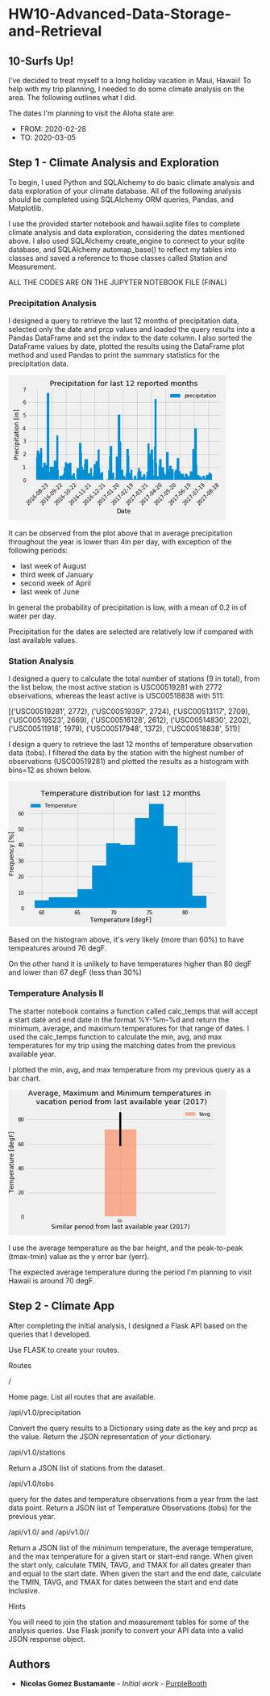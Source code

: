 # HW10-Advanced-Data-Storage-and-Retrieval
## 10-Surfs Up!

I've decided to treat myself to a long holiday vacation in Maui, Hawaii! To help with my trip planning, I needed to do some climate analysis on the area. The following outlines what I did.

The dates I'm planning to visit the Aloha state are:

- FROM: 2020-02-28
- TO:   2020-03-05


## Step 1 - Climate Analysis and Exploration

To begin, I used Python and SQLAlchemy to do basic climate analysis and data exploration of your climate database. All of the following analysis should be completed using SQLAlchemy ORM queries, Pandas, and Matplotlib.


I use the provided starter notebook and hawaii.sqlite files to complete  climate analysis and data exploration, considering the dates mentioned above. 
I also used SQLAlchemy create_engine to connect to your sqlite database, and SQLAlchemy automap_base() to reflect my tables into classes and saved a reference to those classes called Station and Measurement.

ALL THE CODES ARE ON THE JUPYTER NOTEBOOK FILE (FINAL)

### Precipitation Analysis


I designed a query to retrieve the last 12 months of precipitation data, selected only the date and prcp values and loaded the query results into a Pandas DataFrame and set the index to the date column.
I also sorted the DataFrame values by date,  plotted the results using the DataFrame plot method and used Pandas to print the summary statistics for the precipitation data.

![precipitation.png](precipitation.png)

It can be observed from the plot above that in average precipitation throughout the year is lower than 4in per day, with exception of the following periods:
- last week of August
- third week of January
- second week of April
- last week of June

In general the probability of precipitation is low, with a mean of 0.2 in of water per day.

Precipitation for the dates are selected are relatively low if compared with last available values.

### Station Analysis


I designed a query to calculate the total number of stations (9 in total), from the list below, the most active station is USC00519281 with 2772 observations, whereas the least active is USC00518838 with 511:

[('USC00519281', 2772),
 ('USC00519397', 2724),
 ('USC00513117', 2709),
 ('USC00519523', 2669),
 ('USC00516128', 2612),
 ('USC00514830', 2202),
 ('USC00511918', 1979),
 ('USC00517948', 1372),
 ('USC00518838', 511)]


I design a query to retrieve the last 12 months of temperature observation data (tobs). I filtered the data by the station with the highest number of observations (USC00519281) and plotted the results as a histogram with bins=12 as shown below.

![histogram.png](histogram.png)

Based on the histogram above, it's very likely (more than 60%) to have tempeatures around 76 degF. 

On the other hand it is unlikely to have temperatures higher than 80 degF and lower than 67 degF (less than 30%)


### Temperature Analysis II


The starter notebook contains a function called calc_temps that will accept a start date and end date in the format %Y-%m-%d and return the minimum, average, and maximum temperatures for that range of dates.
I used the calc_temps function to calculate the min, avg, and max temperatures for my trip using the matching dates from the previous available year.

I plotted the min, avg, and max temperature from my previous query as a bar chart.

![tavg_max_min.png](tavg_max_min.png)

I use the average temperature as the bar height, and the peak-to-peak (tmax-tmin) value as the y error bar (yerr).

The expected average temperature during the period I'm planning to visit Hawaii is around 70 degF.




## Step 2 - Climate App

After completing the initial analysis, I designed a Flask API based on the queries that I developed.


Use FLASK to create your routes.



Routes



/


Home page.
List all routes that are available.



/api/v1.0/precipitation


Convert the query results to a Dictionary using date as the key and prcp as the value.
Return the JSON representation of your dictionary.



/api/v1.0/stations


Return a JSON list of stations from the dataset.



/api/v1.0/tobs


query for the dates and temperature observations from a year from the last data point.
Return a JSON list of Temperature Observations (tobs) for the previous year.



/api/v1.0/<start> and /api/v1.0/<start>/<end>


Return a JSON list of the minimum temperature, the average temperature, and the max temperature for a given start or start-end range.
When given the start only, calculate TMIN, TAVG, and TMAX for all dates greater than and equal to the start date.
When given the start and the end date, calculate the TMIN, TAVG, and TMAX for dates between the start and end date inclusive.





Hints


You will need to join the station and measurement tables for some of the analysis queries.
Use Flask jsonify to convert your API data into a valid JSON response object.







## Authors

* **Nicolas Gomez Bustamante** - *Initial work* - [PurpleBooth](https://github.com/nbg1)
